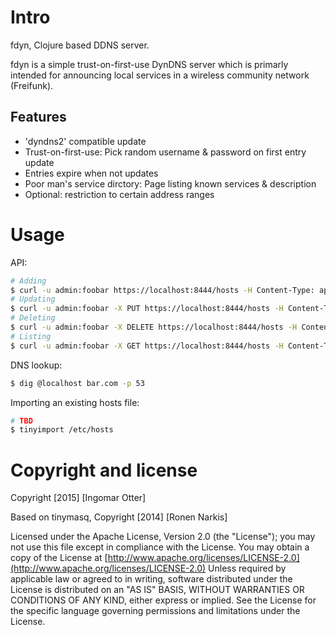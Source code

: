 # Intro

fdyn,  Clojure based DDNS server.

fdyn is a simple trust-on-first-use DynDNS server which is primarly intended for announcing local services in a wireless community network (Freifunk).

## Features
 * 'dyndns2' compatible update
 * Trust-on-first-use: Pick random username & password on first entry update
 * Entries expire when not updates
 * Poor man's service dirctory: Page listing known services & description
 * Optional: restriction to certain address ranges


# Usage

API:

```bash
# Adding 
$ curl -u admin:foobar https://localhost:8444/hosts -H Content-Type: application/json -d {"hostname":"foo","ip":"1.2.3.4"} -k
# Updating 
$ curl -u admin:foobar -X PUT https://localhost:8444/hosts -H Content-Type: application/json -d {"hostname":"foo","ip":"1.2.3.4"} -k
# Deleting 
$ curl -u admin:foobar -X DELETE https://localhost:8444/hosts -H Content-Type: application/json -d {"hostname":"foo"} -k
# Listing
$ curl -u admin:foobar -X GET https://localhost:8444/hosts -H Content-Type: application/json -d {"hostname":"foo"} -k
```

DNS lookup:

```bash
$ dig @localhost bar.com -p 53
```

Importing an existing hosts file:

```bash
# TBD
$ tinyimport /etc/hosts
```


# Copyright and license

Copyright [2015] [Ingomar Otter]

Based on tinymasq, Copyright [2014] [Ronen Narkis]

Licensed under the Apache License, Version 2.0 (the "License");
you may not use this file except in compliance with the License.
You may obtain a copy of the License at
  [http://www.apache.org/licenses/LICENSE-2.0](http://www.apache.org/licenses/LICENSE-2.0)
Unless required by applicable law or agreed to in writing, software
distributed under the License is distributed on an "AS IS" BASIS,
WITHOUT WARRANTIES OR CONDITIONS OF ANY KIND, either express or implied.
See the License for the specific language governing permissions and
limitations under the License.
